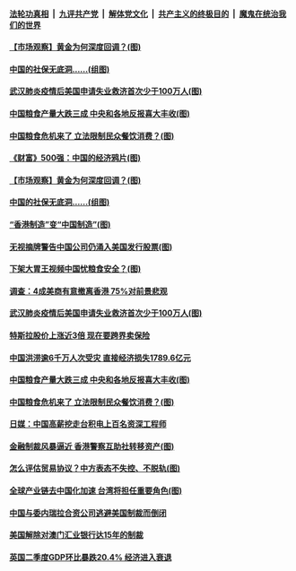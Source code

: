 ####  [法轮功真相](../../../../basic/blob/master/README.md?t=08141502) &nbsp;|&nbsp; [九评共产党](../../../../9ping.md/blob/master/README.md?t=08141502) &nbsp;|&nbsp; [解体党文化](../../../../jtdwh.md/blob/master/README.md?t=08141502)  &nbsp;|&nbsp; [共产主义的终极目的](../../../../gczydzjmd.md/blob/master/README.md?t=08141502) &nbsp;|&nbsp; [魔鬼在统治我们的世界](../../../../mgztzwmdsj.md/blob/master/README.md?t=08141502) 

#### [【市场观察】黄金为何深度回调？(图)](../pages/p5/942900.md?t=08141502) 

#### [中国的社保无底洞……(组图)](../pages/p5/942904.md?t=08141502) 


#### [武汉肺炎疫情后美国申请失业救济首次少于100万人(图)](../pages/p5/942868.md?t=08141502) 

#### [中国粮食产量大跌三成 中央和各地反报喜大丰收(图)](../pages/p5/942855.md?t=08141502) 

#### [中国粮食危机来了 立法限制民众餐饮消费？(图)](../pages/p5/942850.md?t=08141502) 

#### [《财富》500强：中国的经济鸦片(图)](../pages/p5/942919.md?t=08141502) 

#### [【市场观察】黄金为何深度回调？(图)](../pages/p5/942900.md?t=08141502) 

#### [中国的社保无底洞……(组图)](../pages/p5/942904.md?t=08141502) 

#### [“香港制造”变“中国制造”(图)](../pages/p5/942905.md?t=08141502) 


#### [无视摘牌警告中国公司仍涌入美国发行股票(图)](../pages/p5/942897.md?t=08141502) 

#### [下架大胃王视频中国忧粮食安全？(图)](../pages/p5/942896.md?t=08141502) 

#### [调查：4成美商有意撤离香港 75%对前景悲观](../pages/p5/942869.md?t=08141502) 

#### [武汉肺炎疫情后美国申请失业救济首次少于100万人(图)](../pages/p5/942868.md?t=08141502) 

#### [特斯拉股价上涨近3倍 现在要跨界卖保险](../pages/p5/942866.md?t=08141502) 

#### [中国洪涝逾6千万人次受灾 直接经济损失1789.6亿元](../pages/p5/942859.md?t=08141502) 

#### [中国粮食产量大跌三成 中央和各地反报喜大丰收(图)](../pages/p5/942855.md?t=08141502) 

#### [中国粮食危机来了 立法限制民众餐饮消费？(图)](../pages/p5/942850.md?t=08141502) 

#### [日媒：中国高薪挖走台积电上百名资深工程师](../pages/p5/942842.md?t=08141502) 

#### [金融制裁风暴逼近 香港警察互助社转移资产(图)](../pages/p5/942839.md?t=08141502) 

#### [怎么评估贸易协议？中方表态不失控、不脱轨(图)](../pages/p5/942765.md?t=08141502) 

#### [全球产业链去中国化加速 台湾将担任重要角色(图)](../pages/p5/942758.md?t=08141502) 

#### [中国与委内瑞拉合资公司逃避美国制裁而倒闭](../pages/p5/942766.md?t=08141502) 

#### [美国解除对澳门汇业银行达15年的制裁](../pages/p5/942750.md?t=08141502) 

#### [英国二季度GDP环比暴跌20.4% 经济进入衰退](../pages/p5/942746.md?t=08141502) 

